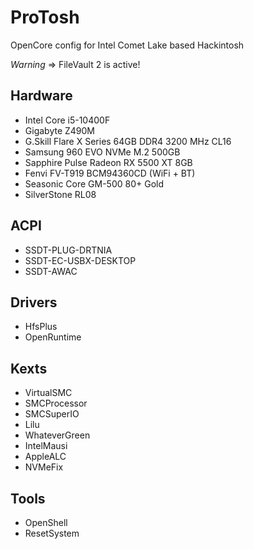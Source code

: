 # ProTosh
OpenCore config for Intel Comet Lake based Hackintosh

*Warning* => FileVault 2 is active!

## Hardware
- Intel Core i5-10400F
- Gigabyte Z490M
- G.Skill Flare X Series 64GB DDR4 3200 MHz CL16
- Samsung 960 EVO NVMe M.2 500GB
- Sapphire Pulse Radeon RX 5500 XT 8GB
- Fenvi FV-T919 BCM94360CD (WiFi + BT)
- Seasonic Core GM-500 80+ Gold
- SilverStone RL08

## ACPI
- SSDT-PLUG-DRTNIA
- SSDT-EC-USBX-DESKTOP
- SSDT-AWAC

## Drivers
- HfsPlus
- OpenRuntime

## Kexts
- VirtualSMC
- SMCProcessor
- SMCSuperIO
- Lilu
- WhateverGreen
- IntelMausi
- AppleALC
- NVMeFix

## Tools
- OpenShell
- ResetSystem
